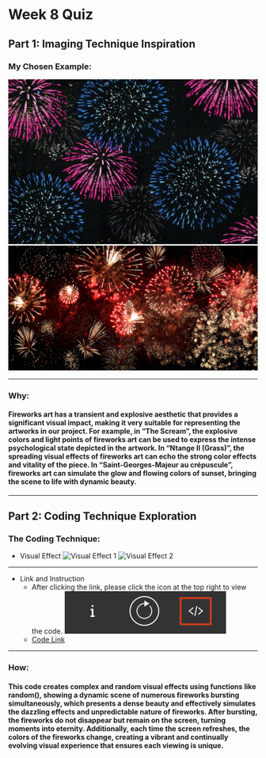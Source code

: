 # Week 8 Quiz
## Part 1: Imaging Technique Inspiration
### My Chosen Example:
![Firework Image 1](readmeImages/fireworks1.jpg)
![Firework Image 2](readmeImages/fireworks2.jpg)
***
### Why:
#### Fireworks art has a transient and explosive aesthetic that provides a significant visual impact, making it very suitable for representing the artworks in our project. For example, in “The Scream”, the explosive colors and light points of fireworks art can be used to express the intense psychological state depicted in the artwork. In “Ntange II (Grass)”, the spreading visual effects of fireworks art can echo the strong color effects and vitality of the piece. In “Saint-Georges-Majeur au crépuscule”, fireworks art can simulate the glow and flowing colors of sunset, bringing the scene to life with dynamic beauty.
***
## Part 2: Coding Technique Exploration
### The Coding Technique:
- Visual Effect
![Visual Effect 1](readmeImages/visual_effect1.png)
![Visual Effect 2](readmeImages/visual_effect2.png)
***
- Link and Instruction
   - After clicking the link, please click the icon at the top right to view the code.
![instruction](readmeImages/instruction.png)
   - [Code Link](https://openprocessing.org/sketch/1709770)
***
### How:
#### This code creates complex and random visual effects using functions like random(), showing a dynamic scene of numerous fireworks bursting simultaneously, which presents a dense beauty and effectively simulates the dazzling effects and unpredictable nature of fireworks. After bursting, the fireworks do not disappear but remain on the screen, turning moments into eternity. Additionally, each time the screen refreshes, the colors of the fireworks change, creating a vibrant and continually evolving visual experience that ensures each viewing is unique.